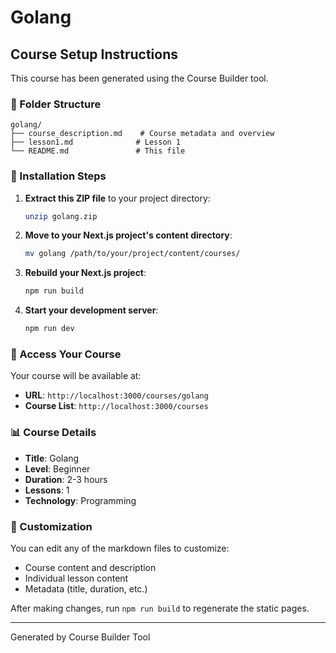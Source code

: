 # Golang

## Course Setup Instructions

This course has been generated using the Course Builder tool.

### 📁 Folder Structure
```
golang/
├── course_description.md    # Course metadata and overview
├── lesson1.md              # Lesson 1
└── README.md               # This file
```

### 🚀 Installation Steps

1. **Extract this ZIP file** to your project directory:
   ```bash
   unzip golang.zip
   ```

2. **Move to your Next.js project's content directory**:
   ```bash
   mv golang /path/to/your/project/content/courses/
   ```

3. **Rebuild your Next.js project**:
   ```bash
   npm run build
   ```

4. **Start your development server**:
   ```bash
   npm run dev
   ```

### 🎯 Access Your Course

Your course will be available at:
- **URL**: `http://localhost:3000/courses/golang`
- **Course List**: `http://localhost:3000/courses`

### 📊 Course Details

- **Title**: Golang
- **Level**: Beginner
- **Duration**: 2-3 hours
- **Lessons**: 1
- **Technology**: Programming

### 🔧 Customization

You can edit any of the markdown files to customize:
- Course content and description
- Individual lesson content
- Metadata (title, duration, etc.)

After making changes, run `npm run build` to regenerate the static pages.

---
Generated by Course Builder Tool
